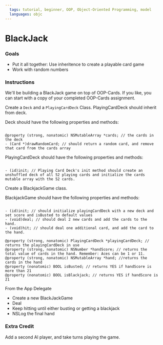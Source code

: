 ```yaml
---
  tags: tutorial, beginner, OOP, Object-Oriented Programming, model 
  languages: objc
---
```


BlackJack 
=======

### Goals 
- Put it all together: Use inheritence to create a playable card game 
- Work with random numbers 

### Instructions 

We'll be building a BlackJack game on top of OOP-Cards. If you like, you can start with a copy of your completed OOP-Cards assignment.  

Create a `Deck` and a `PlayingCardDeck` Class.  PlayingCardDeck should inherit from deck.  


Deck should have the following properties and methods: 

```objc

@property (strong, nonatomic) NSMutableArray *cards; // the cards in the deck 
- (Card *)drawRandomCard; // should return a random card, and remove that card from the cards array 

```

PlayingCardDeck should have the following properties and methods:

```objc

- (id)init; // Playing Card Deck's init method should create an unshuffled deck of all 52 playing cards and initialize the cards mutable array with the 52 cards. 

```

Create a BlackjackGame class. 

BlackjackGame should have the following properties and methods: 

```objc

- (id)init; // should initialize playingCardDeck with a new deck and set score and isBusted to default values
- (void)deal; // should deal 2 new cards and add the cards to the hand.   
- (void)hit; // should deal one additional card, and add the card to the hand.   

@property (strong, nonatomic) PlayingCardDeck *playingCardDeck; // returns the playingCardDeck in use 
@property (strong, nonatomic) NSNumber *handScore; // returns the total value of cards in the hand. Remember: Aces can be 1 or 11. 
@property (strong, nonatomic) NSMutableArray *hand; //returns the cards in the hand 
@property (nonatomic) BOOL isBusted; // returns YES if handScore is more than 21
@property (nonatomic) BOOL isBlackjack; // returns YES if handScore is 21

```

From the App Delegate 

- Create a new BlackJackGame
- Deal 
- Keep hitting until either busting or getting a blackjack  
- NSLog the final hand

### Extra Credit

Add a second AI player, and take turns playing the game. 


